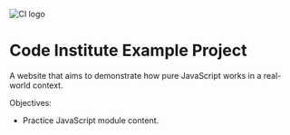 ![CI logo](https://codeinstitute.s3.amazonaws.com/fullstack/ci_logo_small.png)

# Code Institute Example Project

A website that aims to demonstrate how pure JavaScript works in a real-world context.

Objectives:
- Practice JavaScript module content.